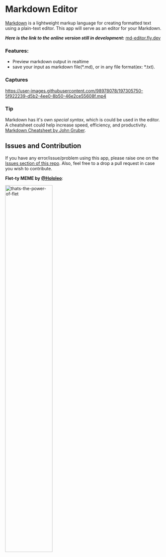 # Markdown Editor

[Markdown](https://en.wikipedia.org/wiki/Markdown) is a lightweight markup language for creating formatted text using a plain-text editor.
This app will serve as an editor for your Markdown.

_**Here is the link to the online version still in development:**_ [md-editor.fly.dev](https://md-editor.fly.dev/)


### Features:
- Preview markdown output in realtime
- save your input as markdown file(*.md), or in any file format(ex: *.txt).

### Captures
https://user-images.githubusercontent.com/98978078/197305750-5f922239-d5b2-4ee0-8b50-46e2ce55608f.mp4


### Tip
Markdown has it's own _special syntax_, which is could be used in the editor. A cheatsheet could help increase speed, efficiency, and productivity.
[Markdown Cheatsheet by John Gruber](https://daringfireball.net/projects/markdown/syntax).

## Issues and Contribution
If you have any error/issue/problem using this app, please raise one on the [Issues section of this repo]().
Also, feel free to a drop a pull request in case you wish to contribute.

**Flet-ty MEME by [@Hololeo](https://github.com/hololeo)**:

<img src="https://user-images.githubusercontent.com/98978078/195565736-170f1aea-ed0b-433c-ab2d-3a34d23a6994.jpeg" alt="thats-the-power-of-flet" width=55% align="center">
